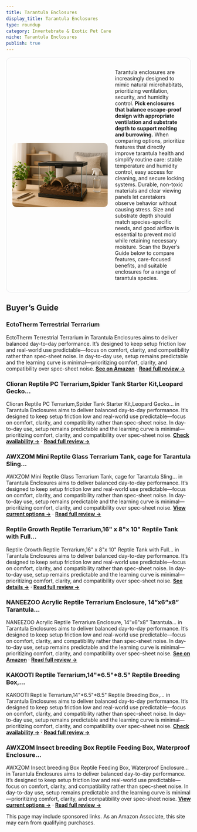 ```yaml
---
title: Tarantula Enclosures
display_title: Tarantula Enclosures
type: roundup
category: Invertebrate & Exotic Pet Care
niche: Tarantula Enclosures
publish: true
---
```


<section class="hero-split" style="width:100%;box-sizing:border-box;border:1px solid #e5e7eb;border-radius:12px;padding:16px;display:grid;grid-template-columns:minmax(260px,40%) 1fr;gap:20px;align-items:center;"><figure style="margin:0;"><img src="/hero/roundups/invertebrate-exotic-pet-care/tarantula-enclosures.webp" alt="" style="width:100%;height:auto;display:block;border-radius:10px;"/></figure><div class="hero-copy" style="min-width:0;"><p>Tarantula enclosures are increasingly designed to mimic natural microhabitats, prioritizing ventilation, security, and humidity control. <strong>Pick enclosures that balance escape-proof design with appropriate ventilation and substrate depth to support molting and burrowing.</strong> When comparing options, prioritize features that directly improve tarantula health and simplify routine care: stable temperature and humidity control, easy access for cleaning, and secure locking systems. Durable, non-toxic materials and clear viewing panels let caretakers observe behavior without causing stress. Size and substrate depth should match species-specific needs, and good airflow is essential to prevent mold while retaining necessary moisture. Scan the Buyer’s Guide below to compare features, care-focused benefits, and suitable enclosures for a range of tarantula species.</p></div></section>


<h2>Buyer’s Guide</h2>
<h3>EctoTherm Terrestrial Terrarium</h3>
<p>EctoTherm Terrestrial Terrarium in Tarantula Enclosures aims to deliver balanced day-to-day performance. It’s designed to keep setup friction low and real-world use predictable&mdash;focus on comfort, clarity, and compatibility rather than spec-sheet noise. In day-to-day use, setup remains predictable and the learning curve is minimal&mdash;prioritizing comfort, clarity, and compatibility over spec-sheet noise. <a href="https://amzn.to/4h5LrqN" target="_blank" rel="nofollow sponsored noopener noopener" target="_blank"><strong>See on Amazon</strong></a> · <a href="/reviews/ectotherm-terrestrial-terrarium-tarantula-enclosure-for-spider-gecko-fr-5fbd15ce/"><strong>Read full review &rarr;</strong></a></p>
<h3>Clioran Reptile PC Terrarium,Spider Tank Starter Kit,Leopard Gecko…</h3>
<p>Clioran Reptile PC Terrarium,Spider Tank Starter Kit,Leopard Gecko… in Tarantula Enclosures aims to deliver balanced day-to-day performance. It’s designed to keep setup friction low and real-world use predictable&mdash;focus on comfort, clarity, and compatibility rather than spec-sheet noise. In day-to-day use, setup remains predictable and the learning curve is minimal&mdash;prioritizing comfort, clarity, and compatibility over spec-sheet noise. <a href="https://amzn.to/3IRT3AH" target="_blank" rel="nofollow sponsored noopener noopener" target="_blank"><strong>Check availability &rarr;</strong></a> · <a href="/reviews/clioran-reptile-pc-terrarium-spider-tank-starter-kit-leopard-gecko-cont-fe2d96af/"><strong>Read full review &rarr;</strong></a></p>
<h3>AWXZOM Mini Reptile Glass Terrarium Tank, cage for Tarantula Sling…</h3>
<p>AWXZOM Mini Reptile Glass Terrarium Tank, cage for Tarantula Sling… in Tarantula Enclosures aims to deliver balanced day-to-day performance. It’s designed to keep setup friction low and real-world use predictable&mdash;focus on comfort, clarity, and compatibility rather than spec-sheet noise. In day-to-day use, setup remains predictable and the learning curve is minimal&mdash;prioritizing comfort, clarity, and compatibility over spec-sheet noise. <a href="https://amzn.to/4hqtP9v" target="_blank" rel="nofollow sponsored noopener noopener" target="_blank"><strong>View current options &rarr;</strong></a> · <a href="/reviews/awxzom-mini-reptile-glass-terrarium-tank-cage-for-tarantula-sling-gecko-3f878626/"><strong>Read full review &rarr;</strong></a></p>
<h3>Reptile Growth Reptile Terrarium,16" x 8"x 10" Reptile Tank with Full…</h3>
<p>Reptile Growth Reptile Terrarium,16" x 8"x 10" Reptile Tank with Full… in Tarantula Enclosures aims to deliver balanced day-to-day performance. It’s designed to keep setup friction low and real-world use predictable&mdash;focus on comfort, clarity, and compatibility rather than spec-sheet noise. In day-to-day use, setup remains predictable and the learning curve is minimal&mdash;prioritizing comfort, clarity, and compatibility over spec-sheet noise. <a href="https://amzn.to/42Am6iK" target="_blank" rel="nofollow sponsored noopener noopener" target="_blank"><strong>See details &rarr;</strong></a> · <a href="/reviews/reptile-growth-reptile-terrarium-16-x-8-x-10-reptile-tank-with-full-vie-47523897/"><strong>Read full review &rarr;</strong></a></p>
<h3>NANEEZOO Acrylic Reptile Terrarium Enclosure, 14”x6”x8” Tarantula…</h3>
<p>NANEEZOO Acrylic Reptile Terrarium Enclosure, 14”x6”x8” Tarantula… in Tarantula Enclosures aims to deliver balanced day-to-day performance. It’s designed to keep setup friction low and real-world use predictable&mdash;focus on comfort, clarity, and compatibility rather than spec-sheet noise. In day-to-day use, setup remains predictable and the learning curve is minimal&mdash;prioritizing comfort, clarity, and compatibility over spec-sheet noise. <a href="https://amzn.to/4nOurIh" target="_blank" rel="nofollow sponsored noopener noopener" target="_blank"><strong>See on Amazon</strong></a> · <a href="/reviews/naneezoo-acrylic-reptile-terrarium-enclosure-14-x6-x8-tarantula-enclosu-a82e10ca/"><strong>Read full review &rarr;</strong></a></p>
<h3>KAKOOTI Reptile Terrarium,14"*6.5"*8.5" Reptile Breeding Box,…</h3>
<p>KAKOOTI Reptile Terrarium,14"*6.5"*8.5" Reptile Breeding Box,… in Tarantula Enclosures aims to deliver balanced day-to-day performance. It’s designed to keep setup friction low and real-world use predictable&mdash;focus on comfort, clarity, and compatibility rather than spec-sheet noise. In day-to-day use, setup remains predictable and the learning curve is minimal&mdash;prioritizing comfort, clarity, and compatibility over spec-sheet noise. <a href="https://amzn.to/4h787Hi" target="_blank" rel="nofollow sponsored noopener noopener" target="_blank"><strong>Check availability &rarr;</strong></a> · <a href="/reviews/kakooti-reptile-terrarium-14-6-5-8-5-reptile-breeding-box-magnetic-acry-968d29d6/"><strong>Read full review &rarr;</strong></a></p>
<h3>AWXZOM Insect breeding Box Reptile Feeding Box, Waterproof Enclosure…</h3>
<p>AWXZOM Insect breeding Box Reptile Feeding Box, Waterproof Enclosure… in Tarantula Enclosures aims to deliver balanced day-to-day performance. It’s designed to keep setup friction low and real-world use predictable&mdash;focus on comfort, clarity, and compatibility rather than spec-sheet noise. In day-to-day use, setup remains predictable and the learning curve is minimal&mdash;prioritizing comfort, clarity, and compatibility over spec-sheet noise. <a href="https://amzn.to/474GTwe" target="_blank" rel="nofollow sponsored noopener noopener" target="_blank"><strong>View current options &rarr;</strong></a> · <a href="/reviews/awxzom-insect-breeding-box-reptile-feeding-box-waterproof-enclosure-enc-1ef772c7/"><strong>Read full review &rarr;</strong></a></p>
<aside class="disclosure">This page may include sponsored links. As an Amazon Associate, this site may earn from qualifying purchases.</aside>
